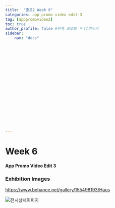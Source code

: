 ```yaml
---
title:  "졸프2 Week 6"
categories: app promo video edit-3
tag: [apppromovideo2]
toc: true
author_profile: false #왼쪽 프로필 ㅋㅕ/꺼두기
sidebar:
    nav: "docs"




















---
```


# Week 6

#### App Promo Video Edit 3

#### 

### Exhibition Images

https://www.behance.net/gallery/155498193/Haus



![전시상세이미지](/assets/images/전시상세이미지.jpg)